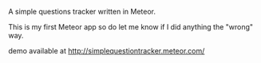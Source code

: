 A simple questions tracker written in Meteor.

This is my first Meteor app so do let me know if I did anything the "wrong" way.

demo available at http://simplequestiontracker.meteor.com/
